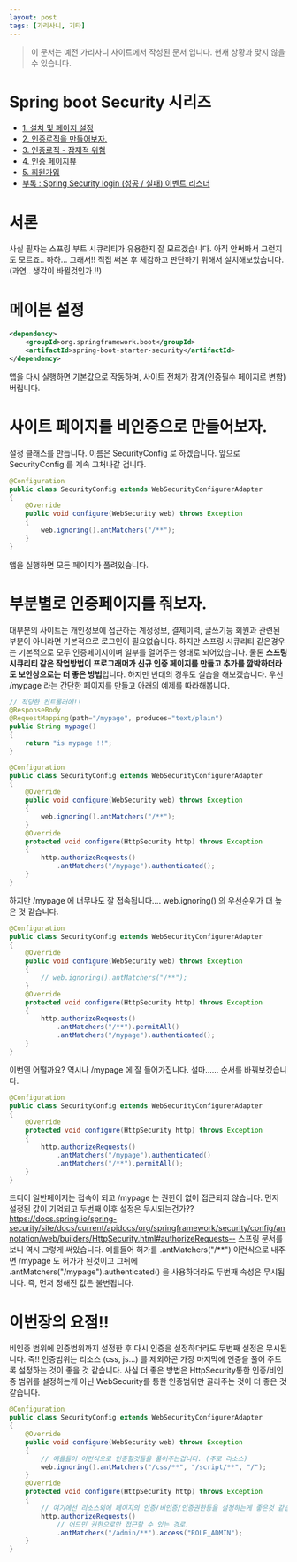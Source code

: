 ```yaml
---
layout: post
tags: [가리사니, 기타]
---
```


> 이 문서는 예전 가리사니 사이트에서 작성된 문서 입니다.
현재 상황과 맞지 않을 수 있습니다.


# Spring boot Security 시리즈
- [1. 설치 및 페이지 설정](/lab?topicId=283)
- [2. 인증로직을 만들어보자.](/lab?topicId=284)
- [3. 인증로직 - 잠재적 위험](/lab?topicId=285)
- [4. 인증 페이지뷰](/lab?topicId=286)
- [5. 회원가입](/lab?topicId=287)
- [부록 : Spring Security login (성공 / 실패) 이벤트 리스너 ](/lab?topicId=311)


# 서론
사실 필자는 스프링 부트 시큐리티가 유용한지 잘 모르겠습니다.
아직 안써봐서 그런지도 모르죠.. 하하... 그래서!!
직접 써본 후 체감하고 판단하기 위해서 설치해보았습니다.
(과연.. 생각이 바뀔것인가.!!)


# 메이븐 설정
``` xml
<dependency>
	<groupId>org.springframework.boot</groupId>
	<artifactId>spring-boot-starter-security</artifactId>
</dependency>
```
앱을 다시 실행하면 기본값으로 작동하며, 사이트 전체가 잠겨(인증필수 페이지로 변함)버립니다.


# 사이트 페이지를 비인증으로 만들어보자.
설정 클래스를 만듭니다.
이름은 SecurityConfig 로 하겠습니다.
앞으로 SecurityConfig 를 계속 고처나갈 겁니다.
``` java
@Configuration
public class SecurityConfig extends WebSecurityConfigurerAdapter
{
	@Override
	public void configure(WebSecurity web) throws Exception
	{
		web.ignoring().antMatchers("/**");
	}
}
```
앱을 실행하면 모든 페이지가 풀려있습니다.


# 부분별로 인증페이지를 줘보자.
대부분의 사이트는 개인정보에 접근하는 계정정보, 결제이력, 글쓰기등 회원과 관련된 부분이 아니라면 기본적으로 로그인이 필요없습니다.
하지만 스프링 시큐리티 같은경우는 기본적으로 모두 인증페이지이며 일부를 열어주는 형태로 되어있습니다.
물론 **스프링 시큐리티 같은 작업방법이 프로그래머가 신규 인증 페이지를 만들고 추가를 깜박하더라도 보안상으로는 더 좋은 방법**입니다.
하지만 반대의 경우도 실습을 해보겠습니다.
우선 /mypage 라는 간단한 페이지를 만들고 아래의 예제를 따라해봅니다.
``` java
// 적당한 컨트롤러에!!
@ResponseBody
@RequestMapping(path="/mypage", produces="text/plain")
public String mypage()
{
	return "is mypage !!";
}
```
``` java
@Configuration
public class SecurityConfig extends WebSecurityConfigurerAdapter
{
	@Override
	public void configure(WebSecurity web) throws Exception
	{
		web.ignoring().antMatchers("/**");
	}
	@Override
	protected void configure(HttpSecurity http) throws Exception
	{
		http.authorizeRequests()
			.antMatchers("/mypage").authenticated();
	}
}
```
하지만 /mypage 에 너무나도 잘 접속됩니다....
web.ignoring() 의 우선순위가 더 높은 것 같습니다.
``` java
@Configuration
public class SecurityConfig extends WebSecurityConfigurerAdapter
{
	@Override
	public void configure(WebSecurity web) throws Exception
	{
		// web.ignoring().antMatchers("/**");
	}
	@Override
	protected void configure(HttpSecurity http) throws Exception
	{
		http.authorizeRequests()
			.antMatchers("/**").permitAll()
			.antMatchers("/mypage").authenticated();
	}
}
```
이번엔 어떨까요? 역시나 /mypage 에 잘 들어가집니다.
설마...... 순서를 바꿔보겠습니다.
``` java
@Configuration
public class SecurityConfig extends WebSecurityConfigurerAdapter
{
	@Override
	protected void configure(HttpSecurity http) throws Exception
	{
		http.authorizeRequests()
			.antMatchers("/mypage").authenticated()
			.antMatchers("/**").permitAll();
	}
}
```
드디어 일반페이지는 접속이 되고 /mypage 는 권한이 없어 접근되지 않습니다.
먼저 설정된 값이 기억되고 두번째 이후 설정은 무시되는건가??
https://docs.spring.io/spring-security/site/docs/current/apidocs/org/springframework/security/config/annotation/web/builders/HttpSecurity.html#authorizeRequests--
스프링 문서를 보니 역시 그렇게 써있습니다.
예를들어 허가를 .antMatchers("/**") 이런식으로 내주면 /mypage 도 허가가 된것이고 그뒤에 .antMatchers("/mypage").authenticated() 을 사용하더라도 두번째 속성은 무시됩니다.
즉, 먼저 정해진 값은 불변됩니다.


# 이번장의 요점!!
비인증 범위에 인증범위까지 설정한 후 다시 인증을 설정하더라도 두번째 설정은 무시됩니다.
즉!! 인증범위는 리소스 (css, js...) 를 제외하곤 가장 마지막에 인증을 풀어 주도록 설정하는 것이 좋을 것 같습니다.
사실 더 좋은 방법은 HttpSecurity통한 인증/비인증 범위를 설정하는게 아닌 WebSecurity를 통한 인증범위만 골라주는 것이 더 좋은 것 같습니다.
``` java
@Configuration
public class SecurityConfig extends WebSecurityConfigurerAdapter
{
	@Override
	public void configure(WebSecurity web) throws Exception
	{
		// 예를들어 이런식으로 인증할것들을 풀어주는겁니다. (주로 리소스)
		web.ignoring().antMatchers("/css/**", "/script/**", "/");
	}
	@Override
	protected void configure(HttpSecurity http) throws Exception
	{
		// 여기에선 리소스외에 페이지의 인증/비인증/인증권한등을 설정하는게 좋은것 같습니다.
		http.authorizeRequests()
			// 어드민 권한으로만 접근할 수 있는 경로.
			.antMatchers("/admin/**").access("ROLE_ADMIN");
	}
}
```